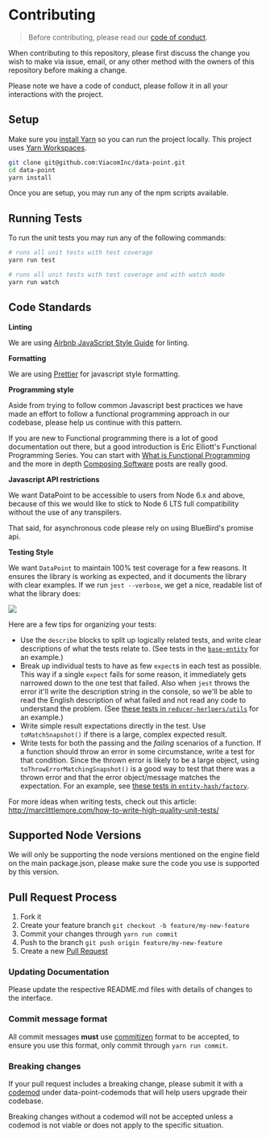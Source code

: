 # Contributing

> Before contributing, please read our [code of conduct](CODE_OF_CONDUCT.md).

When contributing to this repository, please first discuss the change you wish to make via issue,
email, or any other method with the owners of this repository before making a change.

Please note we have a code of conduct, please follow it in all your interactions with the project.

## Setup

Make sure you [install Yarn](https://yarnpkg.com/en/docs/install) so you can run the project locally. This project uses [Yarn Workspaces](https://yarnpkg.com/lang/en/docs/workspaces/).

```bash
git clone git@github.com:ViacomInc/data-point.git
cd data-point
yarn install
```

Once you are setup, you may run any of the npm scripts available.

## Running Tests

To run the unit tests you may run any of the following commands:

```bash
# runs all unit tests with test coverage
yarn run test

# runs all unit tests with test coverage and with watch mode
yarn run watch
```

## Code Standards

**Linting**

We are using [Airbnb JavaScript Style Guide](https://github.com/airbnb/javascript) for linting.

**Formatting**

We are using [Prettier](https://prettier.io) for javascript style formatting.

**Programming style**

Aside from trying to follow common Javascript best practices we have made an effort to follow a functional programming approach in our codebase, please help us continue with this pattern.

If you are new to Functional programming there is a lot of good documentation out there, but a good introduction is Eric Elliott's Functional Programming Series. You can start with [What is Functional Programming](https://medium.com/javascript-scene/master-the-javascript-interview-what-is-functional-programming-7f218c68b3a0) and the more in depth [Composing Software](https://medium.com/javascript-scene/the-rise-and-fall-and-rise-of-functional-programming-composable-software-c2d91b424c8c#.2dfd6n6qe) posts are really good.

**Javascript API restrictions**

We want DataPoint to be accessible to users from Node 6.x and above, because of this we would like to stick to Node 6 LTS full compatibility without the use of any transpilers.

That said, for asynchronous code please rely on using BlueBird's promise api.

**Testing Style**

We want `DataPoint` to maintain 100% test coverage for a few reasons. It ensures the library is working as expected, and it documents the library with clear examples. If we run `jest --verbose`, we get a nice, readable list of what the library does:

![](https://user-images.githubusercontent.com/737065/36062198-0cf4e4ba-0e35-11e8-96da-4b27426f338f.png)

Here are a few tips for organizing your tests:

- Use the `describe` blocks to split up logically related tests, and write clear descriptions of what the tests relate to. (See tests in the [`base-entity`](https://github.com/ViacomInc/data-point/blob/b60824509467af599ef12d730a1b6cf8778d0b9d/packages/data-point/lib/entity-types/base-entity/resolve.test.js#L216) for an example.)
- Break up individual tests to have as few `expect`s in each test as possible. This way if a single `expect` fails for some reason, it immediately gets narrowed down to the one test that failed. Also when `jest` throws the error it'll write the description string in the console, so we'll be able to read the English description of what failed and not read any code to understand the problem. (See [these tests in `reducer-herlpers/utils`](https://github.com/ViacomInc/data-point/blob/b60824509467af599ef12d730a1b6cf8778d0b9d/packages/data-point/lib/reducer-types/reducer-helpers/utils/index.test.js#L5-L45) for an example.)
- Write simple result expectations directly in the test. Use `toMatchSnapshot()` if there is a large, complex expected result.
- Write tests for both the passing and the _failing_ scenarios of a function. If a function should throw an error in some circumstance, write a test for that condition. Since the thrown error is likely to be a large object, using `toThrowErrorMatchingSnapshot()` is a good way to test that there was a thrown error and that the error object/message matches the expectation. For an example, see [these tests in `entity-hash/factory`](https://github.com/ViacomInc/data-point/blob/a366091b277e94a8a98da005a4dc578b127ea3db/packages/data-point/lib/entity-types/entity-hash/factory.test.js#L61-L96).

For more ideas when writing tests, check out this article: http://marclittlemore.com/how-to-write-high-quality-unit-tests/

## Supported Node Versions

We will only be supporting the node versions mentioned on the engine field on the main package.json, please make sure the code you use is supported by this version.

## Pull Request Process

1. Fork it
2. Create your feature branch `git checkout -b feature/my-new-feature`
3. Commit your changes through `yarn run commit`
4. Push to the branch `git push origin feature/my-new-feature`
5. Create a new [Pull Request](https://github.com/ViacomInc/data-point/compare)

### Updating Documentation

Please update the respective README.md files with details of changes to the interface.

### Commit message format

All commit messages **must** use [commitizen](http://commitizen.github.io/cz-cli/) format to be accepted, to ensure you use this format, only commit through `yarn run commit`.

### Breaking changes

If your pull request includes a breaking change, please submit it with a [codemod](https://github.com/facebook/jscodeshift) under
data-point-codemods that will help users upgrade their codebase.

Breaking changes without a codemod will not be accepted unless a codemod is not viable or does not apply to the specific situation.
